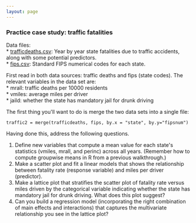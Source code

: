 ```yaml
---
layout: page
---
```


### Practice case study: traffic fatalities

Data files:  
\* [trafficdeaths.csv](trafficdeaths.csv): Year by year state fatalities
due to traffic accidents, along with some potential predictors.  
\* [fips.csv](fips.csv): Standard FIPS numerical codes for each state.

First read in both data sources: traffic deaths and fips (state codes).
The relevant variables in the data set are:  
\* mrall: traffic deaths per 10000 residents  
\* vmiles: average miles per driver  
\* jaild: whether the state has mandatory jail for drunk driving

The first thing you'll want to do is merge the two data sets into a
single file:

    traffic2 = merge(trafficdeaths, fips, by.x = "state", by.y="fipsnum")

Having done this, address the following questions.  
1) Define new variables that compute a mean value for each state's
statistics (vmiles, mrall, and perinc) across all years. (Remember how to
compute groupwise means in R from a previous walkthrough.)  
2) Make a scatter plot and fit a linear models that shows the
relationship between fatality rate (response variable) and miles per
driver (predictor).  
3) Make a lattice plot that stratifies the scatter plot of fatality rate
versus miles driven by the categorical variable indicating whether the
state has mandatory jail for drunk driving. What does this plot suggest?  
4) Can you build a regression model (incorporating the right combination of main effects and interactions) that captures the multivariate relationship you see in the lattice plot?  
